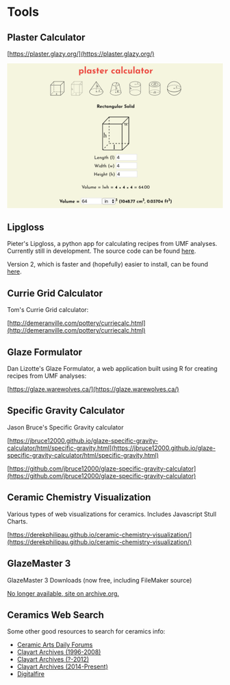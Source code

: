 # Tools

## Plaster Calculator

[https://plaster.glazy.org/](https://plaster.glazy.org/)

![Plaster Calculator](./img/plaster.png)

## Lipgloss

Pieter's Lipgloss, a python app for calculating recipes from UMF analyses. Currently still in development. The source code can be found [here](https://github.com/PieterMostert/Lipgloss).

Version 2, which is faster and (hopefully) easier to install, can be found [here](https://github.com/PieterMostert/LIPGLOSS2).

## Currie Grid Calculator

Tom's Currie Grid calculator:

[http://demeranville.com/pottery/curriecalc.html](http://demeranville.com/pottery/curriecalc.html)

## Glaze Formulator

Dan Lizotte's Glaze Formulator, a web application built using R for creating recipes from UMF analyses:

[https://glaze.warewolves.ca/](https://glaze.warewolves.ca/)

## Specific Gravity Calculator

Jason Bruce's Specific Gravity calculator

[https://jbruce12000.github.io/glaze-specific-gravity-calculator/html/specific-gravity.html](https://jbruce12000.github.io/glaze-specific-gravity-calculator/html/specific-gravity.html)

[https://github.com/jbruce12000/glaze-specific-gravity-calculator](https://github.com/jbruce12000/glaze-specific-gravity-calculator)

## Ceramic Chemistry Visualization

Various types of web visualizations for ceramics. Includes Javascript Stull Charts.

[https://derekphilipau.github.io/ceramic-chemistry-visualization/](https://derekphilipau.github.io/ceramic-chemistry-visualization/)

## GlazeMaster 3

GlazeMaster 3 Downloads (now free, including FileMaker source)

[No longer available, site on archive.org.](<[http://www.masteringglazes.com/glazemaster/downloads.html](https://web.archive.org/web/20230530050333/http%253A//www.masteringglazes.com/)>)

## Ceramics Web Search

Some other good resources to search for ceramics info:

- <a href="http://community.ceramicartsdaily.org">Ceramic Arts Daily Forums</a>
- <a href="http://archives.clayartarchives.com/">Clayart Archives (1996-2008)</a>
- <a href="http://potters.org">Clayart Archives (?-2012)</a>
- <a href="https://lists.clayartworld.com/pipermail/clayart/">Clayart Archives (2014-Present)</a>
- <a href="http://digitalfire.com">Digitalfire</a>
<!--
<a href="http://cone6pots.ning.com/">Electric Cone 6 & Other Ways w/ Clay</a>
-->
